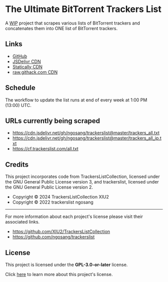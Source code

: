 # The Ultimate BitTorrent Trackers List

A <ins>WIP</ins> project that scrapes various lists of BitTorrent trackers and concatenates them into ONE list of BitTorrent trackers.

## Links

* [GitHub](./github_)
* [JSDelivr CDN](./jsdelivr-cdn)
* [Statically CDN](./statically-cdn)
* [raw.githack.com CDN](./raw.githack.com-cdn)

## Schedule

The workflow to update the list runs at end of every week at 1:00 PM (13:00) UTC.

## URLs currently being scraped

* <https://cdn.jsdelivr.net/gh/ngosang/trackerslist@master/trackers_all.txt>
* <https://cdn.jsdelivr.net/gh/ngosang/trackerslist@master/trackers_all_ip.txt>
* <https://cf.trackerslist.com/all.txt>

## Credits

This project incorporates code from TrackersListCollection,
licensed under the GNU General Public License version 3,
and trackerslist, licensed under the GNU General Public License version 2.

* Copyright © 2024 TrackersListCollection XIU2
* Copyright © 2022 trackerslist ngosang

---

For more information about each project's license please visit their associated links.

* <https://github.com/XIU2/TrackersListCollection>
* <https://github.com/ngosang/trackerslist>

## License

This project is licensed under the **GPL-3.0-or-later** license.

Click [here](https://github.com/FlawlessCasual17/UltimateBTTrackersList/blob/master/LICENSE) 
  to learn more about this project's license.

